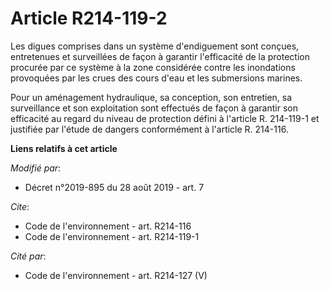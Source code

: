 # Article R214-119-2

Les digues comprises dans un système d'endiguement sont conçues, entretenues et surveillées de façon à garantir l'efficacité
de la protection procurée par ce système à la zone considérée contre les inondations provoquées par les crues des cours d'eau
et les submersions marines. 

Pour un aménagement hydraulique, sa conception, son entretien, sa surveillance et son exploitation sont effectués de façon à
garantir son efficacité au regard du niveau de protection défini à l'article R. 214-119-1 et justifiée par l'étude de dangers
conformément à l'article R. 214-116.

**Liens relatifs à cet article**

_Modifié par_:

  - Décret n°2019-895 du 28 août 2019 - art. 7

_Cite_:

  - Code de l'environnement - art. R214-116
  - Code de l'environnement - art. R214-119-1

_Cité par_:

  - Code de l'environnement - art. R214-127 (V)
